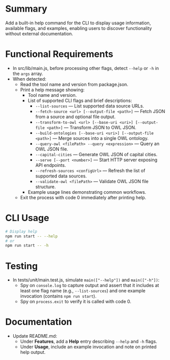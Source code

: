 # Summary
Add a built-in help command for the CLI to display usage information, available flags, and examples, enabling users to discover functionality without external documentation.

# Functional Requirements
- In src/lib/main.js, before processing other flags, detect `--help` or `-h` in the `args` array.
- When detected:
  - Read the tool name and version from package.json.
  - Print a help message showing:
    - Tool name and version.
    - List of supported CLI flags and brief descriptions:
      - `--list-sources` — List supported data source URLs.
      - `--fetch-source <url> [--output-file <path>]` — Fetch JSON from a source and optional file output.
      - `--transform-to-owl <url> [--base-uri <uri>] [--output-file <path>]` — Transform JSON to OWL JSON.
      - `--build-ontologies [--base-uri <uri>] [--output-file <path>]` — Merge sources into a single OWL ontology.
      - `--query-owl <filePath> --query <expression>` — Query an OWL JSON file.
      - `--capital-cities` — Generate OWL JSON of capital cities.
      - `--serve [--port <number>]` — Start HTTP server exposing API endpoints.
      - `--refresh-sources <configUrl>` — Refresh the list of supported data sources.
      - `--validate-owl <filePath>` — Validate OWL JSON file structure.
    - Example usage lines demonstrating common workflows.
  - Exit the process with code 0 immediately after printing help.

# CLI Usage
```bash
# Display help
npm run start -- --help
# or
npm run start -- -h
```

# Testing
- In tests/unit/main.test.js, simulate `main(["--help"])` and `main(["-h"])`:
  - Spy on `console.log` to capture output and assert that it includes at least one flag name (e.g., `--list-sources`) and one example invocation (contains `npm run start`).
  - Spy on `process.exit` to verify it is called with code 0.

# Documentation
- Update README.md:
  - Under **Features**, add a **Help** entry describing `--help` and `-h` flags.
  - Under **Usage**, include an example invocation and note on printed help output.